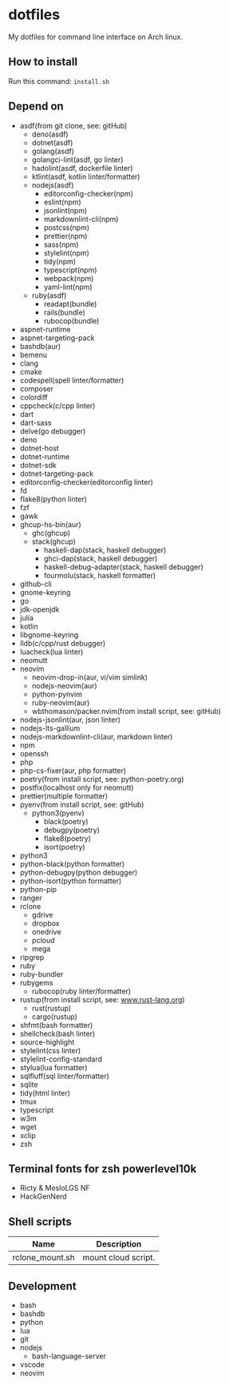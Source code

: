 # dotfiles

My dotfiles for command line interface on Arch linux.

## How to install

Run this command: `install.sh`

## Depend on

- asdf(from git clone, see: gitHub)
  - deno(asdf)
  - dotnet(asdf)
  - golang(asdf)
  - golangci-lint(asdf, go linter)
  - hadolint(asdf, dockerfile linter)
  - ktlint(asdf, kotlin linter/formatter)
  - nodejs(asdf)
    - editorconfig-checker(npm)
    - eslint(npm)
    - jsonlint(npm)
    - markdownlint-cli(npm)
    - postcss(npm)
    - prettier(npm)
    - sass(npm)
    - stylelint(npm)
    - tidy(npm)
    - typescript(npm)
    - webpack(npm)
    - yaml-lint(npm)
  - ruby(asdf)
    - readapt(bundle)
    - rails(bundle)
    - rubocop(bundle)
- aspnet-runtime
- aspnet-targeting-pack
- bashdb(aur)
- bemenu
- clang
- cmake
- codespell(spell linter/formatter)
- composer
- colordiff
- cppcheck(c/cpp linter)
- dart
- dart-sass
- delve(go debugger)
- deno
- dotnet-host
- dotnet-runtime
- dotnet-sdk
- dotnet-targeting-pack
- editorconfig-checker(editorconfig linter)
- fd
- flake8(python linter)
- fzf
- gawk
- ghcup-hs-bin(aur)
  - ghc(ghcup)
  - stack(ghcup)
    - haskell-dap(stack, haskell debugger)
    - ghci-dap(stack, haskell debugger)
    - haskell-debug-adapter(stack, haskell debugger)
    - fourmolu(stack, haskell formatter)
- github-cli
- gnome-keyring
- go
- jdk-openjdk
- julia
- kotlin
- libgnome-keyring
- lldb(c/cpp/rust debugger)
- luacheck(lua linter)
- neomutt
- neovim
  - neovim-drop-in(aur, vi/vim simlink)
  - nodejs-neovim(aur)
  - python-pynvim
  - ruby-neovim(aur)
  - wbthomason/packer.nvim(from install script, see: gitHub)
- nodejs-jsonlint(aur, json linter)
- nodejs-lts-gallium
- nodejs-markdownlint-cli(aur, markdown linter)
- npm
- openssh
- php
- php-cs-fixer(aur, php formatter)
- poetry(from install script, see: python-poetry.org)
- postfix(localhost only for neomutt)
- prettier(multiple formatter)
- pyenv(from install script, see: gitHub)
  - python3(pyenv)
    - black(poetry)
    - debugpy(poetry)
    - flake8(poetry)
    - isort(poetry)
- python3
- python-black(python formatter)
- python-debugpy(python debugger)
- python-isort(python formatter)
- python-pip
- ranger
- rclone
  - gdrive
  - dropbox
  - onedrive
  - pcloud
  - mega
- ripgrep
- ruby
- ruby-bundler
- rubygems
  - rubocop(ruby linter/formatter)
- rustup(from install script, see: www.rust-lang.org)
  - rust(rustup)
  - cargo(rustup)
- shfmt(bash formatter)
- shellcheck(bash linter)
- source-highlight
- stylelint(css linter)
- stylelint-config-standard
- stylua(lua formatter)
- sqlfluff(sql linter/formatter)
- sqlite
- tidy(html linter)
- tmux
- typescript
- w3m
- wget
- xclip
- zsh

## Terminal fonts for zsh powerlevel10k

- Ricty & MesloLGS NF
- HackGenNerd

## Shell scripts

| Name            | Description         |
| --------------- | ------------------- |
| rclone_mount.sh | mount cloud script. |

## Development

- bash
- bashdb
- python
- lua
- git
- nodejs
  - bash-language-server
- vscode
- neovim

